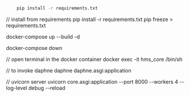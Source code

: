 ```bash

    pip install -r requirements.txt

```

// install from requirements
pip install -r requirements.txt
pip freeze > requirements.txt

docker-compose up --build -d

docker-compose down

// open terminal in the docker container
docker exec -it hms_core /bin/sh

// to invoke daphne
daphne daphne.asgi:application

// uvicorn server
uvicorn core.asgi:application --port 8000 --workers 4 --log-level debug --reload
